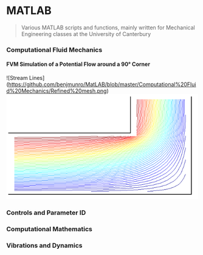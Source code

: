 MATLAB
======

> Various MATLAB scripts and functions, mainly written for Mechanical Engineering classes at the University of Canterbury

### Computational Fluid Mechanics


#### FVM Simulation of a Potential Flow around a 90° Corner

![Stream Lines] <img width="45%">(https://github.com/benjmunro/MatLAB/blob/master/Computational%20Fluid%20Mechanics/Refined%20mesh.png)
![Stream Lines](https://github.com/benjmunro/MatLAB/blob/master/Computational%20Fluid%20Mechanics/Stream_lines.png)


### Controls and Parameter ID




### Computational Mathematics





### Vibrations and Dynamics

